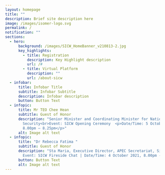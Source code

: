 ```yaml
---
layout: homepage
title: ""
description: Brief site description here
image: /images/isomer-logo.svg
permalink: /
notification: ""
sections:
  - hero:
      background: /images/SICW_HomeBanner_v210813-2.jpg
      key_highlights:
        - title: Registration
          description: Key Highlight description
          url: /#
        - title: Virtual Platform
          description: ""
          url: /about-sicw
  - infobar:
      title: Infobar Title
      subtitle: Infobar Subtitle
      description: Infobar description
      button: Button Text
  - infopic:
      title: Mr TEO Chee Hean
      subtitle: Guest of Honor
      description: "Senior Minister and Coordinating Minister for National
        Security<br>Event: SICW Opening Ceremony  <p>Date/Time: 5 October 2021,
        8.00pm – 8.25pm</p>"
      alt: Image alt text
  - infopic:
      title: "Dr Rebecca Fatima "
      subtitle: Guest of Honor
      description: "Sta Maria, Executive Director, APEC Secretariat, Singapore |
        Event: SICW Fireside Chat | Date/Time: 4 October 2021, 8.00pm - 9.30pm"
      button: Button Text
      alt: Image alt text
---
```

